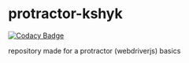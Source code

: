 # protractor-kshyk

[![Codacy Badge](https://api.codacy.com/project/badge/Grade/b0944dd3052f49f88f9214db097eb800)](https://app.codacy.com/manual/kshyk/protractor-kshyk?utm_source=github.com&utm_medium=referral&utm_content=kshyk/protractor-kshyk&utm_campaign=Badge_Grade_Dashboard)

repository made for a protractor (webdriverjs) basics
